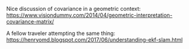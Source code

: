 Nice discussion of covariance in a geometric context:
https://www.visiondummy.com/2014/04/geometric-interpretation-covariance-matrix/

A fellow traveler attempting the same thing:
https://henryomd.blogspot.com/2017/06/understanding-ekf-slam.html
